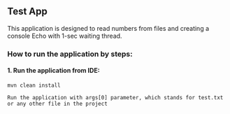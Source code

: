 ## Test App

This application is designed to read numbers from files and creating a console Echo with 1-sec waiting thread.

### How to run the application by steps:

#### 1. Run the application from IDE:
   ```
   mvn clean install
   
   Run the application with args[0] parameter, which stands for test.txt or any other file in the project
   ```
